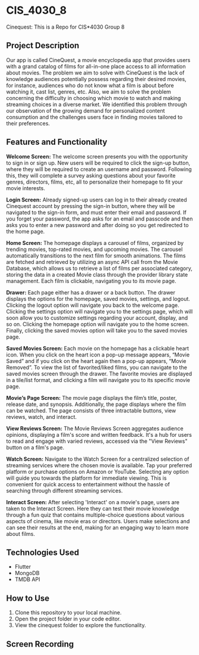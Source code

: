 # CIS_4030_8
Cinequest: This is a Repo for CIS*4030 Group 8

## Project Description
Our app is called CineQuest, a movie encyclopedia app that provides users with a grand catalog of films for all-in-one place access to all information about movies. The problem we aim to solve with CineQuest is the lack of knowledge audiences potentially possess regarding their desired movies, for instance, audiences who do not know what a film is about before watching it, cast list, genres, etc. Also, we aim to solve the problem concerning the difficulty in choosing which movie to watch and making streaming choices in a diverse market. We identified this problem through our observation of the growing demand for personalized content consumption and the challenges users face in finding movies tailored to their preferences.

## Features and Functionality
**Welcome Screen:** 
The welcome screen presents you with the opportunity to sign in or sign up. New users will be required to click the sign-up button, where they will be required to create an username and password. Following this, they will complete a survey asking questions about your favorite genres, directors, films, etc, all to personalize their homepage to fit your movie interests. 

**Login Screen:**
Already signed-up users can log in to their already created Cinequest account by pressing the sign-in button, where they will be navigated to the sign-in form, and must enter their email and password. If you forget your password, the app asks for an email and passcode and then asks you to enter a new password and after doing so you get redirected to the home page. 

**Home Screen:**
The homepage displays a carousel of films, organized by trending movies, top-rated movies, and upcoming movies. The carousel automatically transitions to the next film for smooth animations. The films are fetched and retrieved by utilizing an async API call from the Movie Database, which allows us to retrieve a list of films per associated category, storing the data in a created Movie class through the provider library state management. Each film is clickable, navigating you to its movie page.

**Drawer:**
Each page either has a drawer or a back button. The drawer displays the options for the homepage, saved movies, settings, and logout. Clicking the logout option will navigate you back to the welcome page. Clicking the settings option will navigate you to the settings page, which will soon allow you to customize settings regarding your account, display, and so on. Clicking the homepage option will navigate you to the home screen. Finally, clicking the saved movies option will take you to the saved movies page.

**Saved Movies Screen:**
Each movie on the homepage has a clickable heart icon. When you click on the heart icon a pop-up message appears, “Movie Saved” and if you click on the heart again then a pop-up appears, “Movie Removed”. To view the list of favorited/liked films, you can navigate to the saved movies screen through the drawer. The favorite movies are displayed in a tile/list format, and clicking a film will navigate you to its specific movie page.  

**Movie’s Page Screen:**
The movie page displays the film’s title, poster, release date, and synopsis. Additionally, the page displays where the film can be watched. The page consists of three intractable buttons, view reviews, watch, and interact.  

**View Reviews Screen:**
The Movie Reviews Screen aggregates audience opinions, displaying a film's score and written feedback. It's a hub for users to read and engage with varied reviews, accessed via the "View Reviews" button on a film's page.

**Watch Screen:**
Navigate to the Watch Screen for a centralized selection of streaming services where the chosen movie is available. Tap your preferred platform or purchase options on Amazon or YouTube. Selecting any option will guide you towards the platform for immediate viewing. This is convenient for quick access to entertainment without the hassle of searching through different streaming services.

**Interact Screen:**
After selecting 'Interact' on a movie's page, users are taken to the Interact Screen. Here they can test their movie knowledge through a fun quiz that contains multiple-choice questions about various aspects of cinema, like movie eras or directors. Users make selections and can see their results at the end, making for an engaging way to learn more about films.

## Technologies Used

- Flutter
- MongoDB
- TMDB API

## How to Use
1. Clone this repository to your local machine.
2. Open the project folder in your code editor.
3. View the cinequest folder to explore the functionality.

## Screen Recording

